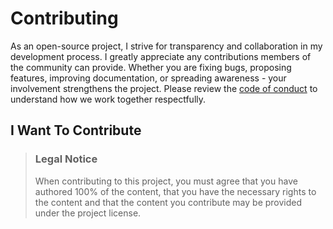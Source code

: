 # Contributing

As an open-source project, I strive for transparency and collaboration in my development process. 
I greatly appreciate any contributions members of the community can provide. Whether you are fixing bugs, proposing features, 
improving documentation, or spreading awareness - your involvement strengthens the project. Please review the [code of conduct](https://github.com/Lennolium/PrivacyShield/blob/master/.github/CODE_OF_CONDUCT.md) to 
understand how we work together respectfully.


## I Want To Contribute

> ### Legal Notice 
> When contributing to this project, you must agree that you have authored 100% of the content, that you have the necessary rights to the content and that the content you contribute may be provided under the project license.

